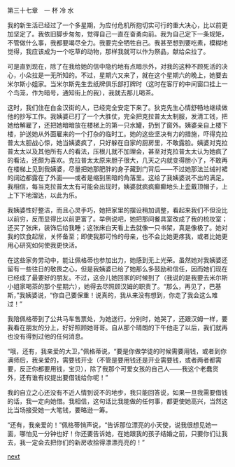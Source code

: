 
第三十七章　一 杯 冷 水

我的新生活已经过了一个多星期，为应付危机所抱切实可行的重大决心，比以前更加坚定了。我依旧脚步匆匆，觉得自己一直在奋勇向前。我为自己定下一条规矩，不管做什么事，我都要竭尽全力。我要完全牺牲自己。我甚至想到要吃素，模糊地觉得，我应该成为一个吃草的动物，那样我就可以作为祭品，献给朵拉了。

可是直到现在，除了在我给她的信中隐约地有点暗示外，对我的这种不顾死活的决心，小朵拉是一无所知的。不过，星期六又来了，就在这个星期六的晚上，她要去米尔斯小姐家。当米尔斯先生去纸牌俱乐部打牌时（这时在客厅的中间窗口挂上一个鸟笼，作为暗号，通知街上的我），我就去那儿喝茶。

这时，我们住在白金汉街的人，已经完全安定下来了。狄克先生心情舒畅地继续做他的抄写工作。我姨婆已打了一个大胜仗，完全把克拉普太太制服，发清工钱，把她给解雇了，还把她暗暗放在楼梯上的第一只水罐，扔到了窗外。姨婆亲自上楼下楼，护送她从外面雇来的一个打杂的临时工。她的这些坚决有力的措施，吓得克拉普太太胆战心惊，她当姨婆疯了，只好躲在自家的厨房里，不敢露脸。姨婆对克拉普太太以及其他所有人的看法，压根儿就不加理会，甚至对克拉普太太认为她疯了的看法，还颇为喜欢。克拉普太太原来胆子很大，几天之内就变得胆小了，不敢再在楼梯上见到我姨婆，尽量把她那肥胖的身子藏到门背后——不过她那法兰绒衬裙的阔边都露在了外面——或者是缩到黑暗的角落里。这给了我姨婆说不出的满足。我相信，每当克拉普太太有可能会出现时，姨婆就疯疯癫癫地头上歪戴顶帽子，上上下下地溜达，以此为乐。

我姨婆性好整洁，而且心灵手巧，她把家里的摆设稍加调整，看起来我们不但没比以前穷，反而显得比以前更富了。举例说吧，她把那间餐具室改成了我的梳妆室；还买了张床，装饰后给我睡；这张床白天看上去就像一只书架，真是像极了。她对我的饮食起居，关怀备至；即使我那可怜的母亲，也不会比她更疼我，或者比她更用心研究如何使我更快活。

在这些家务劳动中，能让佩格蒂也参加出力，她感到无上光荣。虽然她对我姨婆还留有一些往日的敬畏之心，但是我姨婆已给了她那么多鼓励和信任，因而她们现在已经成了最要好的朋友。不过，这会儿她回家的时候到了（我说的是我要去米尔斯小姐家喝茶的那个星期六），她得去尽照顾汉姆的职责了。“那么，再见了，巴基斯，”我姨婆说，“你自己要保重！说真的，我从来没有想到，你走了我会这么难过！”

我陪佩格蒂到了公共马车售票处，为她送行。分别时，她哭了，还跟汉姆一样，要我看在朋友的分上，好好照顾她哥哥。自从那个晴朗的下午他走了以后，我们就再也没有得到过他的任何消息。

“哦，还有，我亲爱的大卫，”佩格蒂说，“要是你做学徒的时候需要用钱，或者到你满师后，我亲爱的，需要钱开业（不管是要用钱还是开业需要钱，或者两者都需要，反正你都要用钱，宝贝），除了我那个可爱女孩的自己人——我这个老蠢货外，还有谁有权提出要借钱给你呢！”

我的自立之心还没有不近人情到说不的地步，我只能回答说，如果一旦我需要借钱的话，我一定向她借。我相信，这句话比我能做的任何事，都更使她高兴，当然这比当场接受她一大笔钱，要略逊一筹。

“还有，我亲爱的！”佩格蒂悄声说，“告诉那位漂亮的小天使，说我很想见她一面，哪怕见一分钟也好！你还要告诉她，在她跟我的孩子结婚之前，只要你们让我去，我一定会去把你们的新房收拾得漂漂亮亮的！”

[next](page475)
